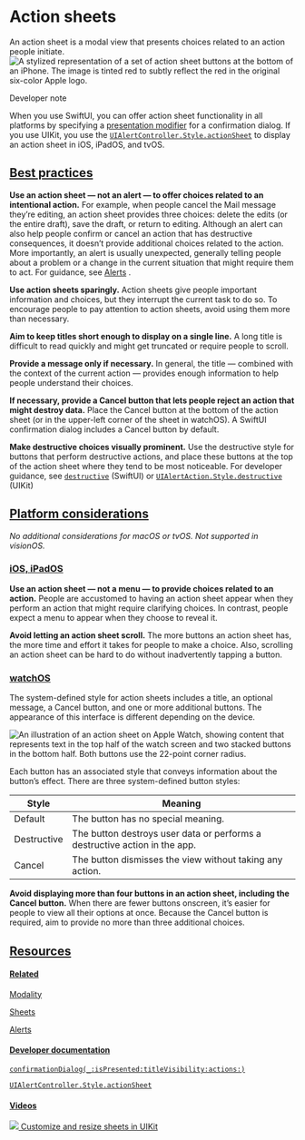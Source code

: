 Action sheets
=============

An action sheet is a modal view that presents choices related to an action people initiate.![A stylized representation of a set of action sheet buttons at the bottom of an iPhone. The image is tinted red to subtly reflect the red in the original six-color Apple logo.](https://docs-assets.developer.apple.com/published/636de1f897fbbab022a01cab355fff11/components-action-sheet-intro@2x.png)

Developer note

When you use SwiftUI, you can offer action sheet functionality in all platforms by specifying a [presentation modifier](https://developer.apple.com/documentation/swiftui/view-presentation)
 for a confirmation dialog. If you use UIKit, you use the [`UIAlertController.Style.actionSheet`](/documentation/uikit/uialertcontroller/style/actionsheet)
 to display an action sheet in iOS, iPadOS, and tvOS.

[Best practices](/design/human-interface-guidelines/action-sheets#Best-practices)
---------------------------------------------------------------------------------

**Use an action sheet — not an alert — to offer choices related to an intentional action.** For example, when people cancel the Mail message they’re editing, an action sheet provides three choices: delete the edits (or the entire draft), save the draft, or return to editing. Although an alert can also help people confirm or cancel an action that has destructive consequences, it doesn’t provide additional choices related to the action. More importantly, an alert is usually unexpected, generally telling people about a problem or a change in the current situation that might require them to act. For guidance, see [Alerts](/design/human-interface-guidelines/alerts)
.

**Use action sheets sparingly.** Action sheets give people important information and choices, but they interrupt the current task to do so. To encourage people to pay attention to action sheets, avoid using them more than necessary.

**Aim to keep titles short enough to display on a single line.** A long title is difficult to read quickly and might get truncated or require people to scroll.

**Provide a message only if necessary.** In general, the title — combined with the context of the current action — provides enough information to help people understand their choices.

**If necessary, provide a Cancel button that lets people reject an action that might destroy data.** Place the Cancel button at the bottom of the action sheet (or in the upper-left corner of the sheet in watchOS). A SwiftUI confirmation dialog includes a Cancel button by default.

**Make destructive choices visually prominent.** Use the destructive style for buttons that perform destructive actions, and place these buttons at the top of the action sheet where they tend to be most noticeable. For developer guidance, see [`destructive`](/documentation/SwiftUI/ButtonRole/destructive)
 (SwiftUI) or [`UIAlertAction.Style.destructive`](/documentation/uikit/uialertaction/style/destructive)
 (UIKit)

[Platform considerations](/design/human-interface-guidelines/action-sheets#Platform-considerations)
---------------------------------------------------------------------------------------------------

*No additional considerations for macOS or tvOS. Not supported in visionOS.*

### [iOS, iPadOS](/design/human-interface-guidelines/action-sheets#iOS-iPadOS)

**Use an action sheet — not a menu — to provide choices related to an action.** People are accustomed to having an action sheet appear when they perform an action that might require clarifying choices. In contrast, people expect a menu to appear when they choose to reveal it.

**Avoid letting an action sheet scroll.** The more buttons an action sheet has, the more time and effort it takes for people to make a choice. Also, scrolling an action sheet can be hard to do without inadvertently tapping a button.

### [watchOS](/design/human-interface-guidelines/action-sheets#watchOS)

The system-defined style for action sheets includes a title, an optional message, a Cancel button, and one or more additional buttons. The appearance of this interface is different depending on the device.

![An illustration of an action sheet on Apple Watch, showing content that represents text in the top half of the watch screen and two stacked buttons in the bottom half. Both buttons use the 22-point corner radius.](https://docs-assets.developer.apple.com/published/e0d8c87ceb6d9d6b67491d212d276920/action-sheet-series-8@2x.png)

Each button has an associated style that conveys information about the button’s effect. There are three system-defined button styles:



| Style | Meaning |
| --- | --- |
| Default | The button has no special meaning. |
| Destructive | The button destroys user data or performs a destructive action in the app. |
| Cancel | The button dismisses the view without taking any action. |

**Avoid displaying more than four buttons in an action sheet, including the Cancel button.** When there are fewer buttons onscreen, it’s easier for people to view all their options at once. Because the Cancel button is required, aim to provide no more than three additional choices.

[Resources](/design/human-interface-guidelines/action-sheets#Resources)
-----------------------------------------------------------------------

#### [Related](/design/human-interface-guidelines/action-sheets#Related)

[Modality](/design/human-interface-guidelines/modality)


[Sheets](/design/human-interface-guidelines/sheets)


[Alerts](/design/human-interface-guidelines/alerts)


#### [Developer documentation](/design/human-interface-guidelines/action-sheets#Developer-documentation)

[`confirmationDialog(_:isPresented:titleVisibility:actions:)`](/documentation/SwiftUI/View/confirmationDialog(_:isPresented:titleVisibility:actions:)-46zbb)


[`UIAlertController.Style.actionSheet`](/documentation/uikit/uialertcontroller/style/actionsheet)


#### [Videos](/design/human-interface-guidelines/action-sheets#Videos)

[![](https://devimages-cdn.apple.com/wwdc-services/images/119/826294D2-7340-4156-A3C6-AA23D15E5FBB/4953_wide_250x141_1x.jpg) Customize and resize sheets in UIKit](https://developer.apple.com/videos/play/wwdc2021/10063) 
